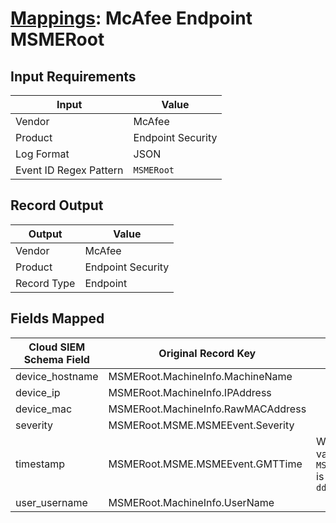 # [Mappings](README.md): McAfee Endpoint MSMERoot

## Input Requirements

|Input|Value|
|-----|-----|
|Vendor|McAfee|
|Product|Endpoint Security|
|Log Format|JSON|
|Event ID Regex Pattern|`MSMERoot`|

## Record Output

|Output|Value|
|------|-----|
|Vendor|McAfee|
|Product|Endpoint Security|
|Record Type|Endpoint|

## Fields Mapped

|Cloud SIEM Schema Field|Original Record Key|Notes|
|-----------------------|-------------------|-----|
|device_hostname|MSMERoot.MachineInfo.MachineName||
|device_ip|MSMERoot.MachineInfo.IPAddress||
|device_mac|MSMERoot.MachineInfo.RawMACAddress||
|severity|MSMERoot.MSME.MSMEEvent.Severity||
|timestamp|MSMERoot.MSME.MSMEEvent.GMTTime|We expect the orginal record value of `MSMERoot.MSME.MSMEEvent.GMTTime` is in the format `YYYY-MM-dd'T'HH:mm:ss`|
|user_username|MSMERoot.MachineInfo.UserName||

